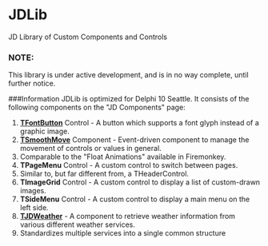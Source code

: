 # JDLib
JD Library of Custom Components and Controls

### NOTE:
This library is under active development, and is in no way complete, until further notice.

###Information
JDLib is optimized for Delphi 10 Seattle. It consists of the following components on the "JD Components" page:

1. **[TFontButton](TFontButton.md)** Control - A button which supports a font glyph instead of a graphic image.
2. **[TSmoothMove](TSmoothMove.md)** Component - Event-driven component to manage the movement of controls or values in general. 
  1. Comparable to the "Float Animations" available in Firemonkey.
3. **TPageMenu** Control - A custom control to switch between pages. 
  1. Similar to, but far different from, a THeaderControl.
4. **TImageGrid** Control - A custom control to display a list of custom-drawn images.
5. **TSideMenu** Control - A custom control to display a main menu on the left side.
6. **[TJDWeather](TJDWeather.md)** - A component to retrieve weather information from various different weather services.
  1. Standardizes multiple services into a single common structure
  
